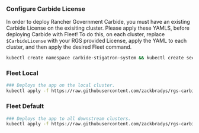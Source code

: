 ### Configure Carbide License

In order to deploy Rancher Government Carbide, you must have an existing Carbide License on the exisiting cluster. Please apply these YAMLS, before deploying Carbide with Fleet! To do this, on each cluster, replace `$CarbideLicense` with your RGS provided License, apply the YAML to each cluster, and then apply the desired Fleet command.

```bash
kubectl create namespace carbide-stigatron-system && kubectl create secret generic stigatron-license -n carbide-stigatron-system --from-literal=license=$CarbideLicense
```

### Fleet Local
```bash
### Deploys the app on the local cluster.
kubectl apply -f https://raw.githubusercontent.com/zackbradys/rgs-carbide/main/fleet/gitrepo-local.yaml
```

### Fleet Default
```bash
### Deploys the app to all downstream clusters.
kubectl apply -f https://raw.githubusercontent.com/zackbradys/rgs-carbide/main/fleet/gitrepo-default.yaml
```
